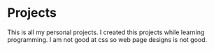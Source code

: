 # Projects
This is all my personal projects. I created this projects while learning programming.
I am not good at css so web page designs is not good.
